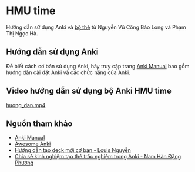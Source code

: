 # HMU time

Hướng dẫn sử dụng Anki và [bộ thẻ](HMU-time.apkg) từ Nguyễn Vũ Công Bảo Long và Phạm Thị Ngọc Hà.

## Hướng dẫn sử dụng Anki

Để biết cách cơ bản sử dụng Anki, hãy truy cập trang [Anki Manual](https://docs.ankiweb.net/) bao gồm hướng dẫn cài đặt Anki và các chức năng của Anki.

## Video hướng dẫn sử dụng bộ Anki HMU time

[huong_dan.mp4](huong_dan.mp4 ':include :type=video controls width=100%')

## Nguồn tham khảo

- [Anki Manual](https://docs.ankiweb.net/)
- [Awesome Anki](https://github.com/tianshanghong/awesome-anki)
- [Hướng dẫn tạo deck mới cơ bản - Louis Nguyễn](new-deck.md)
- [Chia sẻ kinh nghiệm tạo thẻ trắc nghiệm trong Anki - Nam Hàn Đặng Phương](Chia-se-kinh-nghiem-tao-the-trac-nghiem-trong-Anki_Nam-Han-Dang-Phuong.pdf)
